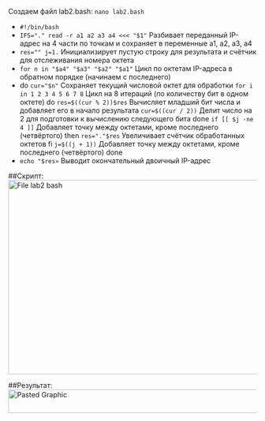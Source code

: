 Cоздаем файл lab2.bash: `nano lab2.bash`
* `#!/bin/bash`
* `IFS="." read -r a1 a2 a3 a4 <<< "$1"`  Разбивает переданный IP-адрес на 4 части по точкам и сохраняет в переменные a1, a2, a3, a4
* `res=""
  j=1.`     Инициализирует пустую строку для результата и счётчик для отслеживания номера октета
* `for n in "$a4" "$a3" "$a2" "$a1"`   	Цикл по октетам IP-адреса в обратном порядке (начинаем с последнего)
* do
    `cur="$n"`   Сохраняет текущий числовой октет для обработки
    `for i in 1 2 3 4 5 6 7 8`  Цикл на 8 итераций (по количеству бит в одном октете)
    do
      `res=$((cur % 2))$res`	Вычисляет младший бит числа и добавляет его в начало результата
      `cur=$((cur / 2))`	Делит число на 2 для подготовки к вычислению следующего бита
    done
    `if [[ $j -ne 4 ]]`	Добавляет точку между октетами, кроме последнего (четвёртого)
    then
      `res="."$res` Увеличивает счётчик обработанных октетов
 		fi
    `j=$((j + 1))`	Добавляет точку между октетами, кроме последнего (четвёртого)
	done
* `echo "$res»` Выводит окончательный двоичный IP-адрес

##Скрипт:
<img width="533" height="394" alt="File lab2 bash" src="https://github.com/user-attachments/assets/6666d370-b610-4c0c-b4c9-8bd2ce5a862a" />

##Результат:
<img width="553" height="48" alt="Pasted Graphic" src="https://github.com/user-attachments/assets/ef5dcf1e-4d17-4cb6-80ab-6dff41c8c2e7" />

